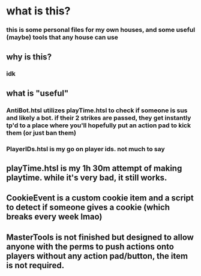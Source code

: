# what is this?
### this is some personal files for my own houses, and some useful (maybe) tools that any house can use

## why is this?
### idk

## what is "useful"
### AntiBot.htsl utilizes playTime.htsl to check if someone is sus and likely a bot. if their 2 strikes are passed, they get instantly tp'd to a place where you'll hopefully put an action pad to kick them (or just ban them)

### PlayerIDs.htsl is my go on player ids. not much to say

## playTime.htsl is my 1h 30m attempt of making playtime. while it's very bad, it still works.

## CookieEvent is a custom cookie item and a script to detect if someone gives a cookie (which breaks every week lmao)

## MasterTools is not finished but designed to allow anyone with the perms to push actions onto players without any action pad/button, the item is not required.